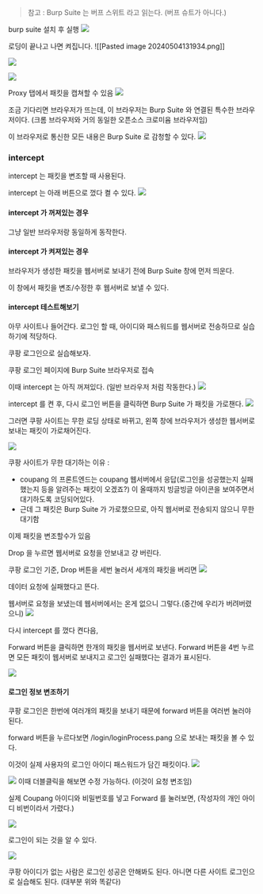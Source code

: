 
>참고 : Burp Suite 는 버프 스위트 라고 읽는다. (버프 슈트가 아니다.)

burp suite 설치 후 실행
![](images/burp_manual_windows/find_burp_windows_search.png)

로딩이 끝나고 나면 켜집니다.
![[Pasted image 20240504131934.png]]


![](images/burp_manual_windows/burp_temp_memory.png)



![](images/burp_manual_windows/burp_use_burp_defaults.png)


Proxy 탭에서 패킷을 캡쳐할 수 있음
![](images/burp_manual_windows/burp_proxy_intercept_arrow.png)


조금 기다리면 브라우저가 뜨는데, 이 브라우저는 Burp Suite 와 연결된 특수한 브라우저이다. (크롬 브라우저와 거의 동일한 오픈소스 크로미윰 브라우저임)

이 브라우저로 통신한 모든 내용은 Burp Suite 로 감청할 수 있다.
![](images/burp_manual_windows/)

### intercept

intercept 는 패킷을 변조할 때 사용된다.

intercept 는 아래 버튼으로 껐다 켤 수 있다.
![](images/burp_manual_windows/)

#### intercept 가 꺼져있는 경우
그냥 일반 브라우저랑 동일하게 동작한다.

#### intercept 가 켜져있는 경우
브라우저가 생성한 패킷을 웹서버로 보내기 전에 Burp Suite 창에 먼저 띄운다.

이 창에서 패킷을 변조/수정한 후 웹서버로 보낼 수 있다.

#### intercept 테스트해보기

아무 사이트나 들어간다. 로그인 할 때, 아이디와 패스워드를 웹서버로 전송하므로 실습하기에 적당하다.

쿠팡 로그인으로 실습해보자.

쿠팡 로그인 페이지에 Burp Suite 브라우저로 접속

이때 intercept 는 아직 꺼져있다. (일반 브라우저 처럼 작동한다.)
![](images/burp_manual_windows/burp_coupang2.png)

intercept 를 켠 후, 다시 로그인 버튼을 클릭하면 Burp Suite 가 패킷을 가로챈다.
![](images/burp_manual_windows/burp_coupang3.png)

그러면 쿠팡 사이트는 무한 로딩 상태로 바뀌고, 왼쪽 창에 브라우저가 생성한 웹서버로 보내는 패킷이 가로채어진다.

![](images/burp_manual_windows/burp_coupang4.png)

쿠팡 사이트가 무한 대기하는 이유 :
- coupang 의 프론트엔드는 coupang 웹서버에서 응답(로그인을 성공했는지 실패했는지 등을 알려주는 패킷이 오겠죠?) 이 올때까지 빙글빙글 아이콘을 보여주면서 대기하도록 코딩되어있다.
- 근데 그 패킷은 Burp Suite 가 가로챘으므로, 아직 웹서버로 전송되지 않으니 무한대기함

이제 패킷을 변조할수가 있음

Drop 을 누르면 웹서버로 요청을 안보내고 걍 버린다.

쿠팡 로그인 기준, Drop 버튼을 세번 눌러서 세개의 패킷을 버리면
![](images/burp_manual_windows/burp_coupang5.png)

데이터 요청에 실패했다고 뜬다.

웹서버로 요청을 보냈는데 웹서버에서는 온게 없으니 그렇다.(중간에 우리가 버려버렸으니)
![](images/burp_manual_windows/burp_coupang6.png)

다시 intercept 를 껐다 켠다음,

Forward 버튼을 클릭하면 한개의 패킷을 웹서버로 보낸다.
Forward 버튼을 4번 누르면 모든 패킷이 웹서버로 보내지고 로그인 실패했다는 결과가 표시된다.


![](images/burp_manual_windows/burp_coupang7.png)


#### 로그인 정보 변조하기
쿠팡 로그인은 한번에 여러개의 패킷을 보내기 때문에 forward 버튼을 여러번 눌러야 된다.

forward 버튼을 누르다보면
/login/loginProcess.pang 으로 보내는 패킷을 볼 수 있다.

이것이 실제 사용자의 로그인 아이디 패스워드가 담긴 패킷이다.
![](images/burp_manual_windows/burp_coupang8.png)

![](images/burp_manual_windows/burp_coupang9.png)
이때 더블클릭을 해보면 수정 가능하다. (이것이 요청 변조임)

실제 Coupang 아이디와 비밀번호를 넣고 Forward 를 눌러보면,
(작성자의 개인 아이디 비번이라서 가렸다.)

![](images/burp_manual_windows/burp_coupang9-1.png)

로그인이 되는 것을 알 수 있다.

![](images/burp_manual_windows/burp_coupang9-2.png)

쿠팡 아이디가 없는 사람은 로그인 성공은 안해봐도 된다.
아니면 다른 사이트 로그인으로 실습해도 된다. (대부분 위와 똑같다)
